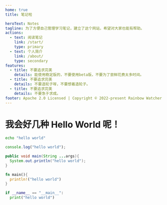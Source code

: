 ```yaml
---
home: true
title: 笔记啦

heroText: Notes
tagline: 为了方便自己管理学习笔记，建立了这个网站，希望对大家也能有帮助。
actions:
  - text: 阅读笔记
    link: /start/
    type: primary
  - text: 个人简介
    link: /about/
    type: secondary
features:
  - title: 不要追求完美
    details: 能使用稳定版的，不要使用beta版，不要为了尝鲜花费太多时间。
  - title: 不要追求完美
    details: 不要造轮子呀，不要想着造轮子。
  - title: 不要追求完美
    details: 不要急于求成。
footer: Apache 2.0 Licensed | Copyright © 2022-present Rainbow Watcher
---
```


# 我会好几种 Hello World 呢！

<CodeGroup>
<CodeGroupItem title="bash">

```bash
echo "hello world"
```

</CodeGroupItem>

<CodeGroupItem title="js" >

```js
console.log("hello world");
```

</CodeGroupItem>

<CodeGroupItem title="java">

```java
public void main(String ...args){
  System.out.println("hello world");
}
```

</CodeGroupItem>

<CodeGroupItem title="rust" active>

```rust
fn main(){
  println!("hello world")
}
```

</CodeGroupItem>

<CodeGroupItem title="python">

```python
if __name__ == "__main__":
  print("hello world")
```

</CodeGroupItem>
</CodeGroup>

<!-- # 目录

- [顶置](#顶置)
- [计算机](#计算机)
- [操作系统](#操作系统)
- [计算机语言](#计算机语言)
  - [HTML](#html)
  - [CSS](#css)
  - [JavaScript](#javascript)
  - [Java](#java)
  - [Python](#python)
  - [Rust](#rust)
  - [Bash Script](#bash-script)
- [算法](#算法)

## 顶置

- [CS-Notes](https://github.com/CyC2018/CS-Notes)
  ![](https://img.shields.io/github/stars/CyC2018/CS-Notes)
- [免费的编程中文书籍索引](https://github.com/justjavac/free-programming-books-zh_CN)
  ![](https://img.shields.io/github/stars/justjavac/free-programming-books-zh_CN)
- [反向面试](https://github.com/yifeikong/reverse-interview-zh)
  ![](https://img.shields.io/github/stars/yifeikong/reverse-interview-zh)
- [大数据入门指南](https://github.com/heibaiying/BigData-Notes)
  ![](https://img.shields.io/github/stars/heibaiying/BigData-Notes)

## 计算机

- [计算机组成与体系结构](Computer/计算机组成与体系结构.md)

## 操作系统

- [Linux](System/Linux)

## 计算机语言

### HTML

- [HTML](Language/HTML/HTML.md)
- [HTML 简介](Language/HTML/HTML%20简介.md)
- [文本标签](Language/HTML/文本标签.md)
- [标签共有属性](Language/HTML/标签共有属性.md)

### CSS

### JavaScript

### Java

### Python

### Rust

### Bash Script

## 算法 -->
